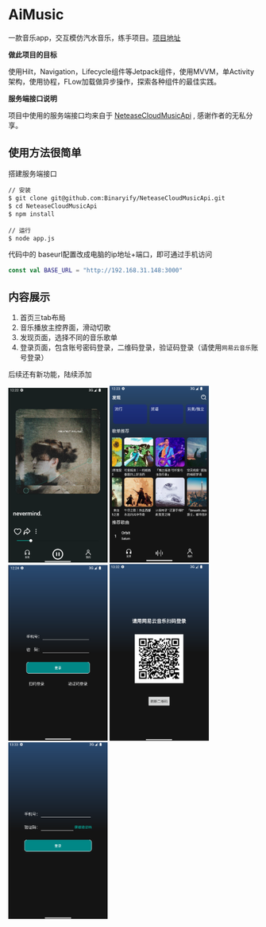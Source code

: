# AiMusic

一款音乐app，交互模仿汽水音乐，练手项目。[项目地址](https://github.com/aidaole/AiMusic)

**做此项目的目标**

使用Hilt，Navigation，Lifecycle组件等Jetpack组件，使用MVVM，单Activity架构，使用协程，FLow加载做异步操作，探索各种组件的最佳实践。

**服务端接口说明**

项目中使用的服务端接口均来自于 [NeteaseCloudMusicApi](https://docs.neteasecloudmusicapi.binaryify.com/#/) , 感谢作者的无私分享。

## 使用方法很简单

搭建服务端接口

```shell
// 安装
$ git clone git@github.com:Binaryify/NeteaseCloudMusicApi.git
$ cd NeteaseCloudMusicApi
$ npm install

// 运行
$ node app.js
```

代码中的 baseurl配置改成电脑的ip地址+端口，即可通过手机访问

```kotlin
const val BASE_URL = "http://192.168.31.148:3000"
```

## 内容展示

1. 首页三tab布局
2. 音乐播放主控界面，滑动切歌
3. 发现页面，选择不同的音乐歌单
4. 登录页面，包含账号密码登录，二维码登录，验证码登录（请使用`网易云音乐`账号登录）

后续还有新功能，陆续添加

<img src="./images/aimusic/Snipaste_2024-01-06_20-23-16.png" width="200" /> <img src="./images/aimusic/Snipaste_2024-01-06_20-24-02.png" width="200" /> <img src="./images/aimusic/Snipaste_2024-01-06_20-24-37.png" width="200" /> <img src="./images/aimusic/Snipaste_2024-01-06_21-32-52.png" width="200" /> <img src="./images/aimusic/Snipaste_2024-01-06_21-33-12.png" width="200" />


